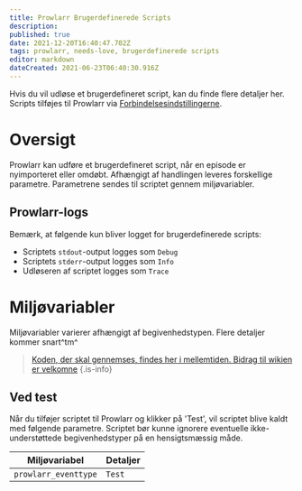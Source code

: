 ```yaml
---
title: Prowlarr Brugerdefinerede Scripts
description: 
published: true
date: 2021-12-20T16:40:47.702Z
tags: prowlarr, needs-love, brugerdefinerede scripts
editor: markdown
dateCreated: 2021-06-23T06:40:30.916Z
---
```


Hvis du vil udløse et brugerdefineret script, kan du finde flere detaljer her. Scripts tilføjes til Prowlarr via [Forbindelsesindstillingerne](/prowlarr/settings#connections).

# Oversigt

Prowlarr kan udføre et brugerdefineret script, når en episode er nyimporteret eller omdøbt. Afhængigt af handlingen leveres forskellige parametre. Parametrene sendes til scriptet gennem miljøvariabler.

## Prowlarr-logs

Bemærk, at følgende kun bliver logget for brugerdefinerede scripts:

- Scriptets `stdout`-output logges som `Debug`
- Scriptets `stderr`-output logges som `Info`
- Udløseren af scriptet logges som `Trace`

# Miljøvariabler

Miljøvariabler varierer afhængigt af begivenhedstypen. Flere detaljer kommer snart^tm^

> [Koden, der skal gennemses, findes her i mellemtiden. Bidrag til wikien er velkomne](https://github.com/Prowlarr/Prowlarr/blob/develop/src/NzbDrone.Core/Notifications/CustomScript/CustomScript.cs)
{.is-info}

## Ved test

Når du tilføjer scriptet til Prowlarr og klikker på 'Test', vil scriptet blive kaldt med følgende parametre. Scriptet bør kunne ignorere eventuelle ikke-understøttede begivenhedstyper på en hensigtsmæssig måde.

| Miljøvariabel        | Detaljer |
| -------------------- | ------- |
| `prowlarr_eventtype` | `Test`  |